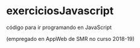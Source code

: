 # exerciciosJavascript
código para ir programando en JavaScript

(empregado en AppWeb de SMR no curso 2018-19)
